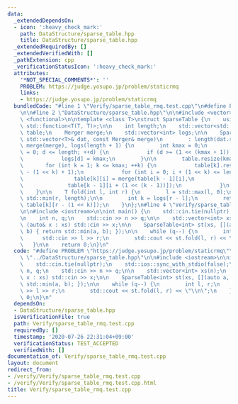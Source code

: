 ```yaml
---
data:
  _extendedDependsOn:
  - icon: ':heavy_check_mark:'
    path: DataStructure/sparse_table.hpp
    title: DataStructure/sparse_table.hpp
  _extendedRequiredBy: []
  _extendedVerifiedWith: []
  _pathExtension: cpp
  _verificationStatusIcon: ':heavy_check_mark:'
  attributes:
    '*NOT_SPECIAL_COMMENTS*': ''
    PROBLEM: https://judge.yosupo.jp/problem/staticrmq
    links:
    - https://judge.yosupo.jp/problem/staticrmq
  bundledCode: "#line 1 \"Verify/sparse_table_rmq.test.cpp\"\n#define PROBLEM \"https://judge.yosupo.jp/problem/staticrmq\"\
    \n\n#line 2 \"DataStructure/sparse_table.hpp\"\n\n#include <vector>\n#include\
    \ <functional>\n\ntemplate <class T>\nstruct SparseTable {\n    using Merger =\
    \ std::function<T(T, T)>;\n\n    int length;\n    std::vector<std::vector<T>>\
    \ table;\n    Merger merge;\n    std::vector<int> logs;\n\n    SparseTable(const\
    \ std::vector<T>& dat, const Merger& merge)\n        : length(dat.size()), table{dat},\
    \ merge(merge), logs(length + 1) {\n        int kmax = 0;\n        for (int d\
    \ = 0; d <= length; ++d) {\n            if (d >= (1 << (kmax + 1))) ++kmax;\n\
    \            logs[d] = kmax;\n        }\n\n        table.resize(kmax + 1);\n \
    \       for (int k = 1; k <= kmax; ++k) {\n            table[k].resize(length\
    \ - (1 << k) + 1);\n            for (int i = 0; i + (1 << k) <= length; ++i) {\n\
    \                table[k][i] = merge(table[k - 1][i],\n                      \
    \              table[k - 1][i + (1 << (k - 1))]);\n            }\n        }\n\
    \    }\n\n    T fold(int l, int r) {\n        l = std::max(l, 0);\n        r =\
    \ std::min(r, length);\n\n        int k = logs[r - l];\n        return merge(table[k][l],\
    \ table[k][r - (1 << k)]);\n    }\n};\n#line 4 \"Verify/sparse_table_rmq.test.cpp\"\
    \n\n#include <iostream>\n\nint main() {\n    std::cin.tie(nullptr);\n    std::ios::sync_with_stdio(false);\n\
    \n    int n, q;\n    std::cin >> n >> q;\n\n    std::vector<int> xs(n);\n    for\
    \ (auto& x : xs) std::cin >> x;\n\n    SparseTable<int> st(xs, [](auto a, auto\
    \ b) { return std::min(a, b); });\n\n    while (q--) {\n        int l, r;\n  \
    \      std::cin >> l >> r;\n        std::cout << st.fold(l, r) << \"\\n\";\n \
    \   }\n\n    return 0;\n}\n"
  code: "#define PROBLEM \"https://judge.yosupo.jp/problem/staticrmq\"\n\n#include\
    \ \"../DataStructure/sparse_table.hpp\"\n\n#include <iostream>\n\nint main() {\n\
    \    std::cin.tie(nullptr);\n    std::ios::sync_with_stdio(false);\n\n    int\
    \ n, q;\n    std::cin >> n >> q;\n\n    std::vector<int> xs(n);\n    for (auto&\
    \ x : xs) std::cin >> x;\n\n    SparseTable<int> st(xs, [](auto a, auto b) { return\
    \ std::min(a, b); });\n\n    while (q--) {\n        int l, r;\n        std::cin\
    \ >> l >> r;\n        std::cout << st.fold(l, r) << \"\\n\";\n    }\n\n    return\
    \ 0;\n}\n"
  dependsOn:
  - DataStructure/sparse_table.hpp
  isVerificationFile: true
  path: Verify/sparse_table_rmq.test.cpp
  requiredBy: []
  timestamp: '2020-07-26 22:31:04+09:00'
  verificationStatus: TEST_ACCEPTED
  verifiedWith: []
documentation_of: Verify/sparse_table_rmq.test.cpp
layout: document
redirect_from:
- /verify/Verify/sparse_table_rmq.test.cpp
- /verify/Verify/sparse_table_rmq.test.cpp.html
title: Verify/sparse_table_rmq.test.cpp
---
```

